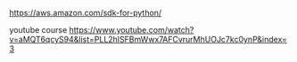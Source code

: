 https://aws.amazon.com/sdk-for-python/

youtube course 
https://www.youtube.com/watch?v=aMQT6qcyS94&list=PLL2hlSFBmWwx7AFCvrurMhUOJc7kc0ynP&index=3
